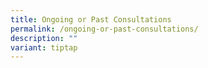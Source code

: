 ```yaml
---
title: Ongoing or Past Consultations
permalink: /ongoing-or-past-consultations/
description: ""
variant: tiptap
---
```

